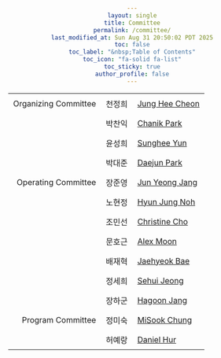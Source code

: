 ```yaml
---
layout: single
title: Committee
permalink: /committee/
last_modified_at: Sun Aug 31 20:50:02 PDT 2025
toc: false
toc_label: "&nbsp;Table of Contents"
toc_icon: "fa-solid fa-list"
toc_sticky: true
author_profile: false
---
```


<head>
<style>
	body {
		text-align: center;
	}

	.borderless-table {
		border-collapse: separate;
		border-spacing: 0;
		display: grid;
		justify-content: center;
	}

	.borderless-table td, .borderless-table th {
		padding: 8px 10px;
		border: none;
	}

	/* Optional: Add a subtle visual separator without borders */
	/*
	.borderless-table tr:not(:last-child) td {
		border-bottom: 1px solid #f0f0f0;
	}
	*/

	.role {
		text-align: right;
	}

	.kor-name {
		text-align: center;
	}

	.eng-name {
		text-align: left;
	}
</style>
</head>

<table class="borderless-table">
<tr>
<td class="role">
	Organizing Committee
</td>
<td class="kor-name">
	천정희
</td>
<td>
	<a href="https://en.wikipedia.org/wiki/Jung_Hee_Cheon">Jung Hee Cheon</a>
</td>
</tr>
<tr>
<td>
</td>
<td class="kor-name">
	박찬익
</td>
<td class="eng-name">
	<a href="https://www.linkedin.com/in/chanik-park-14878b32">Chanik Park</a>
</td>
</tr>
<tr>
<td>
</td>
<td>
	윤성희
</td>
<td class="eng-name">
	<a href="https://sungheeyun.github.io/">Sunghee Yun</a>
</td>
</tr>
<tr>
<td class="kor-name">
</td>
<td>
	박대준
</td>
<td class="eng-name">
	<a href="https://www.linkedin.com/in/daejunpark/">Daejun Park</a>
</td>
</tr>
<tr>
<td class="role">
	Operating Committee
</td>
<td>
	장준영
</td>
<td class="eng-name">
	<a href="https://www.linkedin.com/in/junyeongjang/">Jun Yeong Jang</a>
</td>
</tr>
<tr>
<td class="kor-name">
</td>
<td>
	노현정
</td>
<td class="eng-name">
	<a href="https://www.linkedin.com/in/%EB%85%B8%ED%98%84%EC%A0%95/">Hyun Jung Noh</a>
</td>
</tr>
<tr>
<td>
</td>
<td class="kor-name">
	조민선
</td>
<td class="eng-name">
	<a href="https://www.linkedin.com/in/christine-c-5b8b4b168/">Christine Cho</a>
</td>
</tr>
<tr>
<td>
</td>
<td class="kor-name">
	문호근
</td>
<td class="eng-name">
	<a href="https://www.linkedin.com/in/alex-moon/">Alex Moon</a>
</td>
</tr>
<tr>
<td>
</td>
<td class="kor-name">
	배재혁
</td>
<td class="eng-name">
	<a href="https://www.linkedin.com/in/jaehyeok-bae-57b866218/">Jaehyeok Bae</a>
</td>
</tr>
<tr>
<td>
</td>
<td class="kor-name">
	정세희
</td>
<td class="eng-name">
	<a href="https://www.linkedin.com/in/sehui-jeong-0509241a4/">Sehui Jeong</a>
</td>
</tr>
<tr>
<td>
</td>
<td class="kor-name">
	장하군
</td>
<td class="eng-name">
	<a href="https://www.linkedin.com/in/hagoon-jang-79766a54/">Hagoon Jang</a>
</td>
</tr>
<tr>
<td class="role">
	Program Committee
</td>
<td>
	정미숙
</td>
<td class="eng-name">
	<a href="https://www.linkedin.com/in/misook-chung/">MiSook Chung</a>
</td>
</tr>
<tr>
<td class="kor-name">
</td>
<td>
	허예랑
</td>
<td class="eng-name">
	<a href="https://www.linkedin.com/in/yerang-d-hur-5378564/">Daniel Hur</a>
</td>
</tr>
</table>
